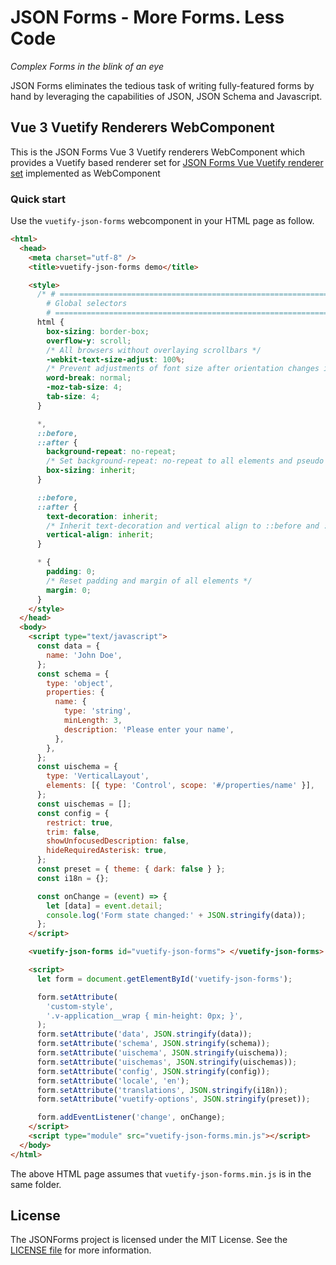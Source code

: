 # JSON Forms - More Forms. Less Code

_Complex Forms in the blink of an eye_

JSON Forms eliminates the tedious task of writing fully-featured forms by hand by leveraging the capabilities of JSON, JSON Schema and Javascript.

## Vue 3 Vuetify Renderers WebComponent

This is the JSON Forms Vue 3 Vuetify renderers WebComponent which provides a Vuetify based renderer set for [JSON Forms Vue Vuetify renderer set](https://github.com/eclipsesource/jsonforms/tree/master/packages/vue-vuetify) implemented as WebComponent

### Quick start

Use the `vuetify-json-forms` webcomponent in your HTML page as follow.

```html
<html>
  <head>
    <meta charset="utf-8" />
    <title>vuetify-json-forms demo</title>

    <style>
      /* # =================================================================
        # Global selectors
        # ================================================================= */
      html {
        box-sizing: border-box;
        overflow-y: scroll;
        /* All browsers without overlaying scrollbars */
        -webkit-text-size-adjust: 100%;
        /* Prevent adjustments of font size after orientation changes in iOS */
        word-break: normal;
        -moz-tab-size: 4;
        tab-size: 4;
      }

      *,
      ::before,
      ::after {
        background-repeat: no-repeat;
        /* Set background-repeat: no-repeat to all elements and pseudo elements */
        box-sizing: inherit;
      }

      ::before,
      ::after {
        text-decoration: inherit;
        /* Inherit text-decoration and vertical align to ::before and ::after pseudo elements */
        vertical-align: inherit;
      }

      * {
        padding: 0;
        /* Reset padding and margin of all elements */
        margin: 0;
      }
    </style>
  </head>
  <body>
    <script type="text/javascript">
      const data = {
        name: 'John Doe',
      };
      const schema = {
        type: 'object',
        properties: {
          name: {
            type: 'string',
            minLength: 3,
            description: 'Please enter your name',
          },
        },
      };
      const uischema = {
        type: 'VerticalLayout',
        elements: [{ type: 'Control', scope: '#/properties/name' }],
      };
      const uischemas = [];
      const config = {
        restrict: true,
        trim: false,
        showUnfocusedDescription: false,
        hideRequiredAsterisk: true,
      };
      const preset = { theme: { dark: false } };
      const i18n = {};

      const onChange = (event) => {
        let [data] = event.detail;
        console.log('Form state changed:' + JSON.stringify(data));
      };
    </script>

    <vuetify-json-forms id="vuetify-json-forms"> </vuetify-json-forms>

    <script>
      let form = document.getElementById('vuetify-json-forms');

      form.setAttribute(
        'custom-style',
        '.v-application__wrap { min-height: 0px; }',
      );
      form.setAttribute('data', JSON.stringify(data));
      form.setAttribute('schema', JSON.stringify(schema));
      form.setAttribute('uischema', JSON.stringify(uischema));
      form.setAttribute('uischemas', JSON.stringify(uischemas));
      form.setAttribute('config', JSON.stringify(config));
      form.setAttribute('locale', 'en');
      form.setAttribute('translations', JSON.stringify(i18n));
      form.setAttribute('vuetify-options', JSON.stringify(preset));

      form.addEventListener('change', onChange);
    </script>
    <script type="module" src="vuetify-json-forms.min.js"></script>
  </body>
</html>
```

The above HTML page assumes that `vuetify-json-forms.min.js` is in the same folder.

## License

The JSONForms project is licensed under the MIT License. See the [LICENSE file](https://github.com/eclipsesource/jsonforms/blob/master/LICENSE) for more information.
